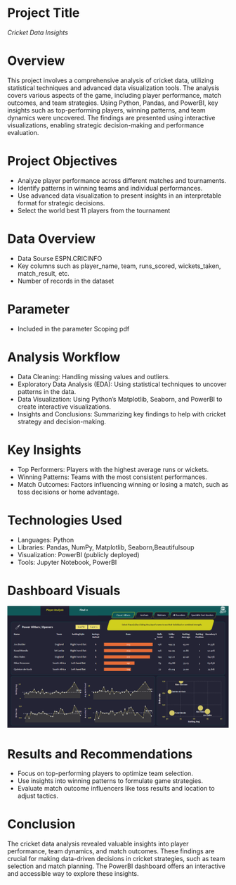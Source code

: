 # Project Title

*Cricket Data Insights*

# Overview

This project involves a comprehensive analysis of cricket data, utilizing statistical techniques and advanced data visualization tools. The analysis covers various aspects of the game, including player performance, match outcomes, and team strategies. Using Python, Pandas, and PowerBI, key insights such as top-performing players, winning patterns, and team dynamics were uncovered. The findings are presented using interactive visualizations, enabling strategic decision-making and performance evaluation.

# Project Objectives

- Analyze player performance across different matches and tournaments.
- Identify patterns in winning teams and individual performances.
- Use advanced data visualization to present insights in an interpretable format for strategic decisions.
- Select the world best 11 players from the tournament

# Data Overview

- Data Sourse ESPN.CRICINFO
- Key columns such as player_name, team, runs_scored, wickets_taken, match_result, etc.
- Number of records in the dataset

# Parameter 

- Included in the parameter Scoping pdf

# Analysis Workflow

- Data Cleaning: Handling missing values and outliers.
- Exploratory Data Analysis (EDA): Using statistical techniques to uncover patterns in the data.
- Data Visualization: Using Python’s Matplotlib, Seaborn, and PowerBI to create interactive visualizations.
- Insights and Conclusions: Summarizing key findings to help with cricket strategy and decision-making.

# Key Insights

- Top Performers: Players with the highest average runs or wickets.
- Winning Patterns: Teams with the most consistent performances.
- Match Outcomes: Factors influencing winning or losing a match, such as toss decisions or home advantage.

# Technologies Used

- Languages: Python
- Libraries: Pandas, NumPy, Matplotlib, Seaborn,Beautifulsoup
- Visualization: PowerBI (publicly deployed)
- Tools: Jupyter Notebook, PowerBI

# Dashboard Visuals

![Top Performing Players](Dashboard.png)


#  Results and Recommendations

- Focus on top-performing players to optimize team selection.
- Use insights into winning patterns to formulate game strategies.
- Evaluate match outcome influencers like toss results and location to adjust tactics.

# Conclusion

The cricket data analysis revealed valuable insights into player performance, team dynamics, and match outcomes. These findings are crucial for making data-driven decisions in cricket strategies, such as team selection and match planning. The PowerBI dashboard offers an interactive and accessible way to explore these insights.






